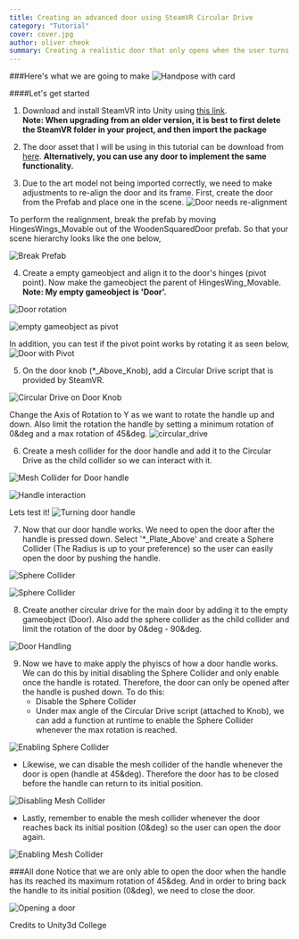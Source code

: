 ```yaml
---
title: Creating an advanced door using SteamVR Circular Drive
category: "Tutorial"
cover: cover.jpg
author: oliver cheok
summary: Creating a realistic door that only opens when the user turns the handle
---
```


###Here's what we are going to make
![Handpose with card](./door_with_circular_drive.gif)

####Let's get started


1. Download and install SteamVR into Unity using [this link](https://assetstore.unity.com/packages/tools/integration/steamvr-plugin-32647).  
**Note: When upgrading from an older version, it is best to first delete the SteamVR folder in your project, and then import the package**

2. The door asset that I will be using in this tutorial can be download from [here](https://opengameart.org/content/wooden-squared-door).
**Alternatively, you can use any door to implement the same functionality.**

3. Due to the art model not being imported correctly, we need to make adjustments to re-align the door and its frame.
First, create the door from the Prefab and place one in the scene.
![Door needs re-alignment](./inital_door.jpg "Door needs realignment")

To perform the realignment, break the prefab by moving HingesWings_Movable out of the WoodenSquaredDoor prefab. So that your scene hierarchy looks like the one below,

![Break Prefab](./break_prefab.jpg "Separated parts")

4. Create a empty gameobject and align it to the door's hinges (pivot point). Now make the gameobject the parent of HingesWing_Movable.  
  **Note: My empty gameobject is 'Door'.**

![Door rotation](./door_hierarchy.jpg "Gameobject Door as parent")

![empty gameobject as pivot](./pivot_point.jpg "Door as pivot point")

In addition, you can test if the pivot point works by rotating it as seen below,
![Door with Pivot](./pivot_door.gif)

5. On the door knob (\*\_Above_Knob), add a Circular Drive script that is provided by SteamVR.

![Circular Drive on Door Knob](./door_knob.jpg "Door Handle")

Change the Axis of Rotation to Y as we want to rotate the handle up and down. Also limit the rotation the handle by setting a minimum rotation of 0&deg and a max rotation of 45&deg.
![circular_drive](./circular_drive.jpg "Change the axis to Y")

6. Create a mesh collider for the door handle and add it to the Circular Drive as the child collider so we can interact with it.

![Mesh Collider for Door handle](./mesh_collider.jpg "Mesh Collider for handle")

![Handle interaction](./child_collider.jpg "Circular Drive Child Collider")

Lets test it!
![Turning door handle](./turning_door_knob.gif)

7. Now that our door handle works. We need to open the door after the handle is pressed down. Select '\*\_Plate_Above' and create a Sphere Collider (The Radius is up to your preference) so the user can easily open the door by pushing the handle.

![Sphere Collider](./sphere_collider.jpg "Sphere in Scene")

![Sphere Collider](./sphere_collider2.jpg "Sphere Collider component")




8. Create another circular drive for the main door by adding it to the empty gameobject (Door). Also add the sphere collider as the child collider and limit the rotation of the door by 0&deg - 90&deg.

![Door Handling](./circular_drive2.jpg "Interaction with door using Sphere Collider")

9. Now we have to make apply the phyiscs of how a door handle works. We can do this by initial disabling the Sphere Collider and only enable once the handle is rotated. Therefore, the door can only be opened after the handle is pushed down. To do this:
    * Disable the Sphere Collider
    * Under max angle of the Circular Drive script (attached to Knob), we can add a function at runtime to enable the Sphere Collider whenever the max rotation is reached.
    
![Enabling Sphere Collider](./enabled_sphere_collider.jpg "Enable Sphere Collider")
  * Likewise, we can disable the mesh collider of the handle whenever the door is open (handle at 45&deg). Therefore the door has to be closed before the handle can return to its initial position.  

![Disabling Mesh Collider](./disable_mesh_collider.jpg "Disable mesh collider")


  * Lastly, remember to enable the mesh collider whenever the door reaches back its initial position (0&deg) so the user can open the door again.

![Enabling Mesh Collider](./door_initial_position.jpg "Enabling mesh collider when door is closed")

###All done
Notice that we are only able to open the door when the handle has its reached its maximum rotation of 45&deg. And in order to bring back the handle to its initial position (0&deg), we need to close the door.

![Opening a door](./handling.gif)

Credits to Unity3d College